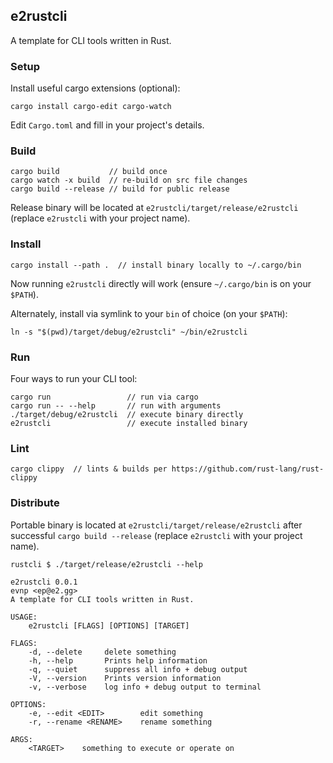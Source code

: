 e2rustcli
---------

A template for CLI tools written in Rust.

### Setup
Install useful cargo extensions (optional):
```
cargo install cargo-edit cargo-watch
```
Edit `Cargo.toml` and fill in your project's details.

### Build
```
cargo build           // build once
cargo watch -x build  // re-build on src file changes
cargo build --release // build for public release
```
Release binary will be located at `e2rustcli/target/release/e2rustcli` (replace `e2rustcli` with your project name).

### Install
```
cargo install --path .  // install binary locally to ~/.cargo/bin
```
Now running `e2rustcli` directly will work (ensure `~/.cargo/bin` is on your `$PATH`).

Alternately, install via symlink to your `bin` of choice (on your `$PATH`):
```
ln -s "$(pwd)/target/debug/e2rustcli" ~/bin/e2rustcli
```

### Run
Four ways to run your CLI tool:
```
cargo run                 // run via cargo
cargo run -- --help       // run with arguments
./target/debug/e2rustcli  // execute binary directly
e2rustcli                 // execute installed binary
```

### Lint
```
cargo clippy  // lints & builds per https://github.com/rust-lang/rust-clippy
```

### Distribute

Portable binary is located at `e2rustcli/target/release/e2rustcli` after successful `cargo build --release` (replace `e2rustcli` with your project name).

```
rustcli $ ./target/release/e2rustcli --help

e2rustcli 0.0.1
evnp <ep@e2.gg>
A template for CLI tools written in Rust.

USAGE:
    e2rustcli [FLAGS] [OPTIONS] [TARGET]

FLAGS:
    -d, --delete     delete something
    -h, --help       Prints help information
    -q, --quiet      suppress all info + debug output
    -V, --version    Prints version information
    -v, --verbose    log info + debug output to terminal

OPTIONS:
    -e, --edit <EDIT>        edit something
    -r, --rename <RENAME>    rename something

ARGS:
    <TARGET>    something to execute or operate on
```


